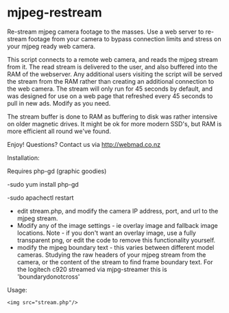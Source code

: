 # mjpeg-restream
Re-stream mjpeg camera footage to the masses. Use a web server to re-stream footage from your camera to bypass connection limits and stress on your mjpeg ready web camera.

This script connects to a remote web camera, and reads the mjpeg stream from it. The read stream is delivered to the user, and also buffered into the RAM of the webserver. Any additional users visiting the script will be served the stream from the RAM rather than creating an additional connection to the web camera. The stream will only run for 45 seconds by default, and was designed for use on a web page that refreshed every 45 seconds to pull in new ads. Modify as you need.

The stream buffer is done to RAM as buffering to disk was rather intensive on older magnetic drives. It might be ok for more modern SSD's, but RAM is more efficient all round we've found.
 
Enjoy!
Questions? Contact us via http://webmad.co.nz

Installation: 

Requires php-gd (graphic goodies)

-sudo yum install php-gd

-sudo apachectl restart

 - edit stream.php, and modify the camera IP address, port, and url to the mjpeg stream.
 - Modify any of the image settings - ie overlay image and fallback image locations. Note - if you don't want an overlay image, use a fully transparent png, or edit the code to remove this functionality yourself.
 - modify the mjpeg boundary text - this varies between different model cameras. Studying the raw headers of your mjpeg stream from the camera, or the content of the stream to find frame boundary text. For the logitech c920 streamed via mjpg-streamer this is 'boundarydonotcross'

Usage:
```
<img src="stream.php"/>
```
